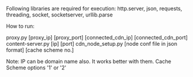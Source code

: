 Following libraries are required for execution: http.server, json,
requests, threading, socket, socketserver, urllib.parse

How to run:

proxy.py [proxy\_ip] [proxy\_port] [connected\_cdn\_ip]
[connected\_cdn\_port] content-server.py [ip] [port] cdn\_node\_setup.py
[node conf file in json format] [cache scheme no.]

Note: IP can be domain name also. It works better with them. Cache
Scheme options '1' or '2'
